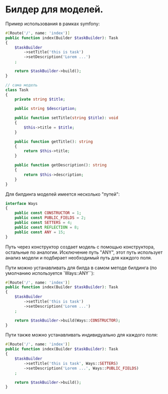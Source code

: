# Билдер для моделей.

Пример использования в рамках symfony:
```PHP
#[Route('/', name: 'index')]
public function index(Builder $taskBuilder): Task
{
    $taskBuilder
        ->setTitle('this is task')
        ->setDescription('Lorem ...')
    ;

    return $taskBuilder->build();
}

// сама модель
class Task
{
    private string $title;

    public string $description;

    public function setTitle(string $title): void
    {
        $this->title = $title;
    }

    public function getTitle(): string
    {
        return $this->title;
    }

    public function getDescription(): string
    {
        return $this->description;
    }
}
```

Для билдинга моделей имеется несколько "путей":
```PHP
interface Ways
{
    public const CONSTRUCTOR = 1;
    public const PUBLIC_FIELDS = 2;
    public const SETTERS = 4;
    public const REFLECTION = 8;
    public const ANY = 15;
}
```

Путь через конструктор создает модель с помощью конструктора, остальные по аналогии.
Исключение путь "ANY", этот путь использует анализ модели и подбирает необходимый путь
для каждого поля.


Пути можно устанавливать для билда в самом методе билдинга (по умолчанию используется `Ways::ANY``):
```PHP
#[Route('/', name: 'index')]
public function index(Builder $taskBuilder): Task
{
    $taskBuilder
        ->setTitle('this is task')
        ->setDescription('Lorem ...')
    ;

    return $taskBuilder->build(Ways::CONSTRUCTOR);
}
```


Пути также можно устанавливать индивидуально для каждого поля:
```PHP
#[Route('/', name: 'index')]
public function index(Builder $taskBuilder): Task
{
    $taskBuilder
        ->setTitle('this is task', Ways::SETTERS)
        ->setDescription('Lorem ...', Ways::PUBLIC_FIELDS)
    ;

    return $taskBuilder->build();
}
```
